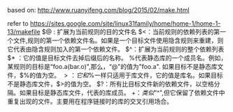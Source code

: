

based on: http://www.ruanyifeng.com/blog/2015/02/make.html


refer to https://sites.google.com/site/linux31family/home/home-1/home-1-13/makefile
$@ : 扩展为当前规则的目的文件名
$<：当前规则的依赖列表的第一个文件,规则的第一个依赖文件名。如果是一个目标文件使用隐含规则来重建，则它代表由隐含规则加入的第一个依赖文件。
$^：扩展为当前规则的整个依赖列表
$* ：它的值是目标文件去掉后缀后的名称。
$%：当规则的目标文件是一个静态文件时，$%代表静态库的一个成员名。例如，某规则的目标是“foo.a(bar.o)",那么，“$%"的值就为”bar.o"，而“$@"的值为"foo.a".  如果目标不是静态库文件，$%的值为空。
$>：它和$%一样只适用于库文件，它的值是库名。如果目标不是静态库文件，$>的值为空。
$?：所有比目标文件新的依赖文件，以空格分隔。如果目标是静态库文件，代表的库成员。
$+：类似“$^",但它保留了依赖文件中重复出现的文件。主要用在程序链接时的库的交叉引用场合。

